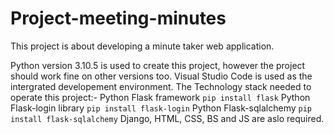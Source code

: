 # Project-meeting-minutes
 This project is about developing a minute taker web application.
 
Python version 3.10.5 is used to create this project, however the project should work fine on other versions too. Visual Studio Code is used as the intergrated developement environment.
 The Technology stack needed to operate this project:-
 Python Flask framework ```pip install flask```
 Python Flask-login library ```pip install flask-login```
 Python Flask-sqlalchemy ```pip install flask-sqlalchemy```
 Django, HTML, CSS, BS and JS are aslo required.
